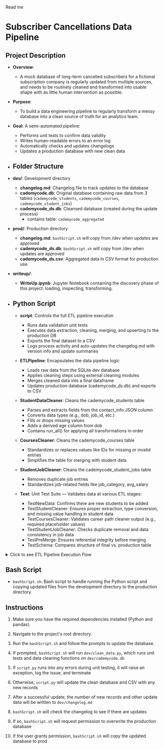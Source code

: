 Read me

# Subscriber Cancellations Data Pipeline

## Project Description
- **Overview**:
  - A mock database of long-term cancelled subscribers for a fictional subscription company is regularly updated from multiple sources, and needs to be routinely cleaned and transformed into usable shape with as little human intervention as possible.
- **Purpose**:
  - To build a data engineering pipeline to regularly transform a messy database into a clean source of truth for an analytics team.
- **Goal**:
  A semi-automated pipeline:
    - Performs unit tests to confirm data validity
    - Writes human-readable errors to an error log
    - Automatically checks and updates changelogs
    - Updates a production database with new clean data

- ## Folder Structure

- **dev/**: Development directory
  - **changelog.md**: Changelog file to track updates to the database
  - **cademycode.db**: Original database containing raw data from 3 tables (`cademycode_students`, `cademycode_courses`, `cademycode_student_jobs`)
  - **cademycode_ds.db**: Cleansed database (created during the update process)
      - contains  table: `cademycode_aggregated`
  
- **prod/**: Production directory
  - **changelog.md**: `bashScript.sh` will copy from /dev when updates are approved
  - **cademycode_ds.db**: `bashScript.sh` will copy from /dev when updates are approved
  - **cademycode_ds.csv**: Aggregated data in CSV format for production use

- **writeup/**:
  - **WriteUp.ipynb**: Jupyter Notebook containing the discovery phase of this project: loading, inspecting, transforming.
    
- ##  Python Script


  - **script**: Controls the full ETL pipeline execution
    - Runs data validation unit tests
    - Executes data extraction, cleaning, merging, and upserting to the production DB
    - Exports the final dataset to a CSV
    - Logs process activity and auto-updates the changelog.md with version info and update summaries


  - **ETLPipeline**: Encapsulates the data pipeline logic
    - Loads raw data from the SQLite dev database
    - Applies cleaning steps using external cleaning modules
    - Merges cleaned data into a final dataframe
    - Updates production database (cademycode_ds.db) and exports to CSV


  - **StudentDataCleaner**: Cleans the cademycode_students table 
    - Parses and extracts fields from the contact_info JSON column
    - Converts data types (e.g., dob, job_id, etc.)
    - Fills or drops missing values
    - Adds a derived age column from dob
    - Contains run_all() for applying all transformations in order


  - **CoursesCleaner**: Cleans the cademycode_courses table  
    - Standardizes or replaces values like IDs for missing or invalid entries
    - Simplifies the table for merging with student data


  - **StudentJobCleaner**: Cleans the cademycode_student_jobs table  
    - Removes duplicate job entries
    - Standardizes job-related fields like job_category, avg_salary


  - **Test**: Unit Test Suite — Validates data at various ETL stages:  
    - TestNewData: Confirms there are new students to be added
    - TestStudentCleaner: Ensures proper extraction, type conversion, and missing value handling in student data
    - TestCoursesCleaner: Validates career path cleaner output (e.g., required placeholder values)
    - TestStudentJobCleaner: Checks duplicate removal and data consistency in job data
    - TestPreMerge: Ensures referential integrity before merging
    - TestSchema: Compares structure of final vs. production table

<details> <summary> Click to see ETL Pipeline Execution Flow</summary>


```
Script.py
├──  runs pre-ETL unit tests (tests/)
│   ├── Checks for new data
│   └── Ensures cleaning modules and dependencies load correctly
├──  runs ETLPipeline
│   ├──  loads raw tables (SQLite → Pandas DataFrames)
│   ├──  applies data cleaners:
│   │   ├── StudentDataCleaner: parses contact_info, fixes types, adds age
│   │   ├── StudentJobCleaner: de-duplicates, standardizes job data
│   │   └── CoursesCleaner: handles missing IDs, prepares for joins
│   └──  saves cleaned data
│       ├── to production SQLite DB (cademycode_ds.db)
│       └── to CSV file (cademycode_cleansed.csv)
└──  runs post-ETL unit tests 
    ├── Confirms cleaned tables meet schema expectations
    ├── Verifies no critical nulls or inconsistencies
    └── Tests DB and CSV output integrity
```

</details>

## Bash Script

- `bashScript.sh`: Bash script to handle running the Python script and copying updated files from the development directory to the production directory.

## Instructions

1. Make sure you have the required dependencies installed (Python and pandas).

2. Navigate to the project's root directory.

3. Run the `bashScript.sh` and follow the prompts to update the database.

4. If prompted, `bashScript.sh` will run `dev/clean_data.py`, which runs unit tests and data cleaning functions on `dev/cademycode.db`

5. If `script.py` runs into any errors during unit testing, it will raise an exception, log the issue, and terminate

6. Otherwise, `script.py` will update the clean database and CSV with any new records

7. After a successful update, the number of new records and other update data will be written to `dev/changelog.md`

8. `bashScript.sh` will check the changelog to see if there are updates

9. If so, `bashScript.sh` will request permission to overwrite the production database

10. If the user grants permission, `bashScript.sh` will copy the updated database to prod
